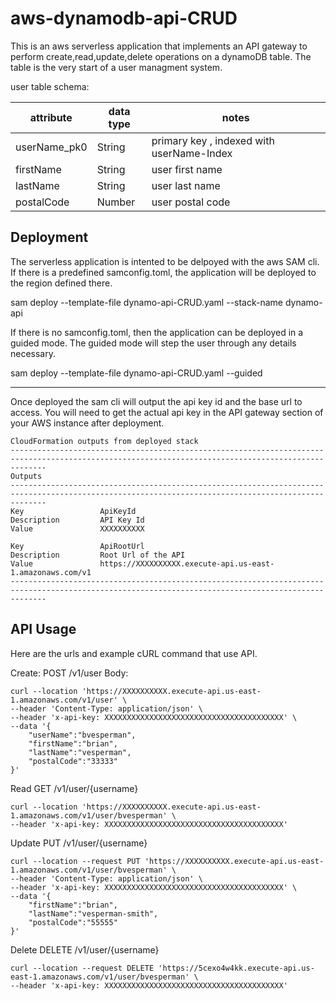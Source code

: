 # aws-dynamodb-api-CRUD
This is an aws serverless application that implements an API gateway to perform create,read,update,delete operations on a dynamoDB table. The table is the very start of a user managment system. 

user table schema:

| attribute | data type | notes |
|-----------|-----------|-------|
| userName_pk0 | String | primary key , indexed with userName-Index|
| firstName | String | user first name |
| lastName | String | user last name |
| postalCode | Number | user postal code|


## Deployment

The serverless application is intented to be delpoyed with the aws SAM cli. If there is a predefined samconfig.toml, the application will be deployed to the region defined there.

sam deploy --template-file dynamo-api-CRUD.yaml --stack-name dynamo-api

If there is no samconfig.toml, then the application can be deployed in a guided mode. The guided mode will step the user through any details necessary. 

sam deploy --template-file dynamo-api-CRUD.yaml --guided

---

Once deployed the sam cli will output the api key id and the base url to access. You will need to get the actual api key in the API gateway section of your AWS instance after deployment.

```
CloudFormation outputs from deployed stack
----------------------------------------------------------------------------------------------------------------------------------------------------
Outputs                                                                                                                                            
----------------------------------------------------------------------------------------------------------------------------------------------------
Key                 ApiKeyId                                                                                                                       
Description         API Key Id                                                                                                                     
Value               XXXXXXXXXX                                                                                                                     

Key                 ApiRootUrl                                                                                                                     
Description         Root Url of the API                                                                                                            
Value               https://XXXXXXXXXX.execute-api.us-east-1.amazonaws.com/v1                                                                      
----------------------------------------------------------------------------------------------------------------------------------------------------
```

## API Usage

Here are the urls and example cURL command that use API.

Create:
POST
/v1/user
Body:
```
curl --location 'https://XXXXXXXXXX.execute-api.us-east-1.amazonaws.com/v1/user' \
--header 'Content-Type: application/json' \
--header 'x-api-key: XXXXXXXXXXXXXXXXXXXXXXXXXXXXXXXXXXXXXXXX' \
--data '{
    "userName":"bvesperman",
    "firstName":"brian",
    "lastName":"vesperman",
    "postalCode":"33333"
}'
```

Read
GET
/v1/user/{username}
```
curl --location 'https://XXXXXXXXXX.execute-api.us-east-1.amazonaws.com/v1/user/bvesperman' \
--header 'x-api-key: XXXXXXXXXXXXXXXXXXXXXXXXXXXXXXXXXXXXXXXX'
```

Update
PUT
/v1/user/{username}
```
curl --location --request PUT 'https://XXXXXXXXXX.execute-api.us-east-1.amazonaws.com/v1/user/bvesperman' \
--header 'Content-Type: application/json' \
--header 'x-api-key: XXXXXXXXXXXXXXXXXXXXXXXXXXXXXXXXXXXXXXXX' \
--data '{
    "firstName":"brian",
    "lastName":"vesperman-smith",
    "postalCode":"55555"
}'
```

Delete
DELETE
/v1/user/{username}
```
curl --location --request DELETE 'https://5cexo4w4kk.execute-api.us-east-1.amazonaws.com/v1/user/bvesperman' \
--header 'x-api-key: XXXXXXXXXXXXXXXXXXXXXXXXXXXXXXXXXXXXXXXX'
```



